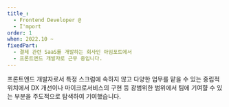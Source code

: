 ```yaml
---
title_:
  - Frontend Developer @
  - I'mport
order: 1
when: 2022.10 ~
fixedPart:
  - 결제 관련 SaaS를 개발하는 회사인 아임포트에서
  - 프론트엔드 개발자로 근무 중입니다.
---
```


<span class="nw">프론트엔드 개발자로서</span>
<span class="nw">특정 스크럼에 속하지 않고</span>
<span class="nw">다양한 업무를 맡을 수 있는</span>
<span class="nw">중립적 위치에서</span>
<span class="nw">DX 개선이나 마이크로서비스의 구현 등</span>
<span class="nw">광범위한 범위에서 팀에</span>
<span class="nw">기여햘 수 있는 부분을</span>
<span class="nw">주도적으로 탐색하여 기여했습니다.</span>
